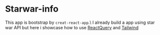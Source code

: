 # Starwar-info
This app is bootstrap by `creat-react-app`.\ I already build a app using star war API 
but here i showcase how to use [ReactQuery](https://react-query.tanstack.com/) and [Tailwind](https://tailwindcss.com/)

